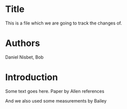 # Title
This is a file which we are going to track the changes of.

# Authors
Daniel Nisbet, Bob

# Introduction
Some text goes here. Paper by Allen references

And we also used some measurements by Bailey
